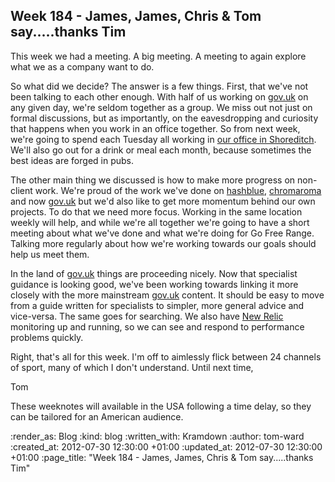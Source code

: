 Week 184 - James, James, Chris & Tom say.....thanks Tim
-------------------------------------------------------
This week we had a meeting. A big meeting. A meeting to again explore what we as a company want to do.

So what did we decide?  The answer is a few things.  First, that we've not been talking to each other enough.  With half of us working on [gov.uk](https://www.gov.uk) on any given day, we're seldom together as a group.  We miss out not just on formal discussions, but as importantly, on the eavesdropping and curiosity that happens when you work in an office together.  So from next week, we're going to spend each Tuesday all working in [our office in Shoreditch](http://gofreerange.com#address-etc).  We'll also go out for a drink or meal each month, because sometimes the best ideas are forged in pubs.

The other main thing we discussed is how to make more progress on non-client work.  We're proud of the work we've done on [hashblue](https://hashblue.com), [chromaroma](http://chromaroma.com) and now [gov.uk](https://www.gov.uk) but we'd also like to get more momentum behind our own projects.  To do that we need more focus.  Working in the same location weekly will help, and while we're all together we're going to have a short meeting about what we've done and what we're doing for Go Free Range.  Talking more regularly about how we're working towards our goals should help us meet them.

In the land of [gov.uk](https://gov.uk) things are proceeding nicely.  Now that specialist guidance is looking good, we've been working towards linking it more closely with the more mainstream [gov.uk](https://gov.uk) content.  It should be easy to move from a guide written for specialists to simpler, more general advice and vice-versa.  The same goes for searching.  We also have [New Relic](https://newrelic.com) monitoring up and running, so we can see and respond to performance problems quickly.

Right, that's all for this week.  I'm off to aimlessly flick between 24 channels of sport, many of which I don't understand.  Until next time,

Tom

These weeknotes will available in the USA following a time delay, so they can be tailored for an American audience.

:render_as: Blog
:kind: blog
:written_with: Kramdown
:author: tom-ward
:created_at: 2012-07-30 12:30:00 +01:00
:updated_at: 2012-07-30 12:30:00 +01:00
:page_title: "Week 184 - James, James, Chris & Tom say.....thanks Tim"
